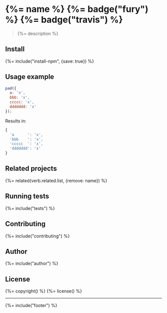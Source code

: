 # {%= name %} {%= badge("fury") %} {%= badge("travis") %}

> {%= description %}

## Install
{%= include("install-npm", {save: true}) %}

## Usage example

```js
pad({
  a: 'x', 
  bbb: 'x', 
  ccccc: 'x', 
  ddddddd: 'x'
});
```

Results in:

```js
{
  'a      ': 'x',
  'bbb    ': 'x',
  'ccccc  ': 'x',
  'ddddddd': 'x'
}
```

## Related projects
{%= related(verb.related.list, {remove: name}) %}  

## Running tests
{%= include("tests") %}

## Contributing
{%= include("contributing") %}

## Author
{%= include("author") %}

## License
{%= copyright() %}
{%= license() %}

***

{%= include("footer") %}
